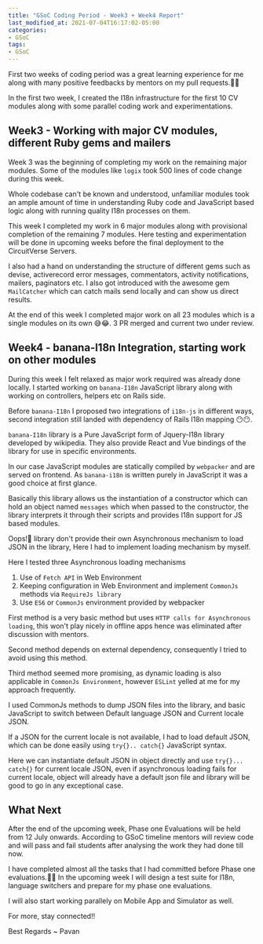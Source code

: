 ```yaml
---
title: "GSoC Coding Period - Week3 + Week4 Report"
last_modified_at: 2021-07-04T16:17:02-05:00
categories:
- GSoC
tags:
- GSoC
---
```

 
First two weeks of coding period was a great learning experience for me along with many positive feedbacks by mentors on my pull requests.🤩🤩
 
In the first two week, I created the I18n infrastructure for the first 10 CV modules along with some parallel coding work and experimentations.
 
## Week3 - Working with major CV modules, different Ruby gems and mailers
 
Week 3 was the beginning of completing my work on the remaining major modules. Some of the modules like ```logix``` took 500 lines of code change during this week.
 
Whole codebase can't be known and understood, unfamiliar modules took an ample amount of time in understanding Ruby code and JavaScript based logic along with running quality I18n processes on them.
 
This week I completed my work in 6 major modules along with provisional completion of the remaining 7 modules. Here testing and experimentation will be done in upcoming weeks before the final deployment to the CircuitVerse Servers.
 
I also had a hand on understanding the structure of different gems such as devise, activerecord error messages, commentators, activity notifications, mailers, paginators etc. I also got introduced with the awesome gem ```MailCatcher``` which can catch mails send locally and can show us direct results.
 
At the end of this week I completed major work on all 23 modules which is a single modules on its own 😅😂. 3 PR merged and current two under review.
 
## Week4 - banana-I18n Integration, starting work on other modules
 
During this week I felt relaxed as major work required was already done locally. I started working on ```banana-I18n``` JavaScript library along with working on controllers, helpers etc on Rails side.
 
Before ```banana-I18n``` I proposed two integrations of ```i18n-js``` in different ways, second integration still landed with dependency of Rails I18n mapping 😶😶.
 
```banana-I18n``` library is a Pure JavaScript form of Jquery-I18n library developed by wikipedia. They also provide React and Vue bindings of the library for use in specific environments.
 
In our case JavaScript modules are statically compiled by ```webpacker``` and are served on frontend. As ```banana-i18n``` is written purely in JavaScript it was a good choice at first glance.
 
Basically this library allows us the instantiation of a constructor which can hold an object named ```messages``` which when passed to the constructor, the library interprets it through their scripts and provides I18n support for JS based modules.
 
Oops!😬 library don't provide their own Asynchronous mechanism to load JSON in the library, Here I had to implement loading mechanism by myself.
 
Here I tested three Asynchronous loading mechanisms
 
1. Use of ```Fetch API``` in Web Environment
2. Keeping configuration in Web Environment and implement ```CommonJs``` methods via ```RequireJs library```
3. Use ```ES6``` or ```CommonJs``` environment provided by webpacker
 
First method is a very basic method but uses ```HTTP calls for Asynchronous loading```, this won't play nicely in offline apps hence was eliminated after discussion with mentors.
 
Second method depends on external dependency, consequently I tried to avoid using this method.
 
Third method seemed more promising, as dynamic loading is also applicable in ```CommonJs Environment```, however ```ESLint``` yelled at me for my approach frequently.
 
I used CommonJs methods to dump JSON files into the library, and basic JavaScript to switch between Default language JSON and Current locale JSON.
 
If a JSON for the current locale is not available, I had to load default JSON, which can be done easily using ```try{}.. catch{}``` JavaScript syntax.
 
Here we can instantiate default JSON in object directly and use ```try{}... catch{}```  for current locale JSON, even if asynchronous loading fails for current locale, object will already have a default json file and library will be good to go in any exceptional case.
 
## What Next
 
After the end of the upcoming week, Phase one Evaluations will be held from 12 July onwards. According to GSoC timeline mentors will review code and will pass and fail students after analysing the work they had done till now.
 
I have completed almost all the tasks that I had committed before Phase one evaluations.🥳🥳 In the upcoming week I will design a test suite for I18n, language switchers and prepare for my phase one evaluations.
 
I will also start working parallely on Mobile App and Simulator as well.
 
For more, stay connected!!

Best Regards ~ Pavan
